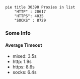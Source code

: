 
```mermaid
pie title 30390 Proxies in list
    "HTTP" : 20617
    "HTTPS": 4035
    "SOCKS" : 8729
```

### Some Info
#### Average Timeout

- mixed: 3.5s
- http: 1.9s
- https: 8.6s
- socks: 6.4s